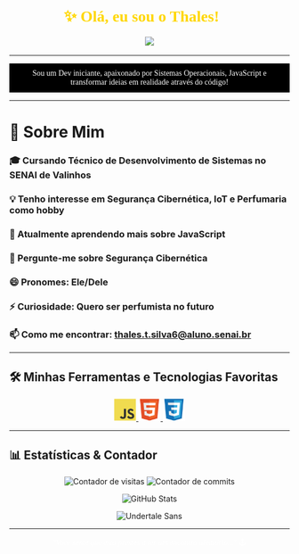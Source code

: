 <!-- Cabeçalho estilizado -->
<h1 align="center" style="font-family: 'Press Start 2P', cursive; color: #FFD700;">
  ✨ Olá, eu sou o Thales! 👋
</h1>
<p align="center">
  <img src="https://media.giphy.com/media/hvRJCLFzcasrR4ia7z/giphy.gif" width="25px">
</p>

---

<p align="center" style="font-family: 'Press Start 2P', cursive; color: #FFFFFF; background-color: #000000; padding: 10px;">
Sou um Dev iniciante, apaixonado por Sistemas Operacionais, JavaScript e transformar ideias em realidade através do código!
</p>

---

<h1>🚀 Sobre Mim</h1>

<h3>🎓 Cursando Técnico de Desenvolvimento de Sistemas no SENAI de Valinhos</h3>
<h3>💡 Tenho interesse em Segurança Cibernética, IoT e Perfumaria como hobby</h3>
<h3>🌱 Atualmente aprendendo mais sobre JavaScript</h3>
<h3>💬 Pergunte-me sobre Segurança Cibernética</h3>
<h3>😄 Pronomes: Ele/Dele</h3>
<h3>⚡ Curiosidade: Quero ser perfumista no futuro</h3>
<h3>📫 Como me encontrar: <a href="mailto:thales.t.silva6@aluno.senai.br">thales.t.silva6@aluno.senai.br</a></h3>

---

## 🛠️ Minhas Ferramentas e Tecnologias Favoritas

<p align="center">
  <!-- JavaScript -->
  <a href="https://developer.mozilla.org/pt-BR/docs/Web/JavaScript" target="_blank">
    <img src="https://raw.githubusercontent.com/devicons/devicon/master/icons/javascript/javascript-original.svg" alt="JavaScript" width="40" height="40"/>
  </a>
  <!-- HTML -->
  <a href="https://developer.mozilla.org/pt-BR/docs/Web/HTML" target="_blank">
    <img src="https://raw.githubusercontent.com/devicons/devicon/master/icons/html5/html5-original.svg" alt="HTML" width="40" height="40"/>
  </a>
  <!-- CSS -->
  <a href="https://developer.mozilla.org/pt-BR/docs/Web/CSS" target="_blank">
    <img src="https://raw.githubusercontent.com/devicons/devicon/master/icons/css3/css3-original.svg" alt="CSS" width="40" height="40"/>
  </a>
</p>

---

## 📊 Estatísticas & Contador

<p align="center">
  <!-- Contador de visitas -->
  <img src="https://komarev.com/ghpvc/?username=Thales&label=Visitantes&color=FFD700&style=flat-square" alt="Contador de visitas"/>
  
  <!-- Contador de commits -->
  <img src="https://img.shields.io/github/commit-activity/m/Thales/Thales?color=FF0000&label=Commits&style=flat-square" alt="Contador de commits"/>
</p>

<p align="center">
  <img src="https://github-readme-stats.vercel.app/api?username=Thales&show_icons=true&theme=dark&title_color=FFD700&icon_color=FF0000&text_color=FFFFFF&bg_color=000000" alt="GitHub Stats"/>
</p>

<!-- GIF Undertale -->
<p align="center">
  <img src="https://media.giphy.com/media/9PtfS5tTC8ejlYfCLU/giphy.gif" alt="Undertale Sans" width="300"/>
</p>

---

<p align="center" style="font-family: 'Press Start 2P', cursive; color: #FFFFFF;">
  <em>"Você sente que está prestes a ter um encontro aleatório..."</em> 🕹️
</p>

<!-- Fonte Pixel -->
<link href="https://fonts.googleapis.com/css2?family=Press+Start+2P&display=swap" rel="stylesheet">

